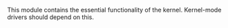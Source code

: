 This module contains the essential functionality of the kernel. Kernel-mode
drivers should depend on this.
